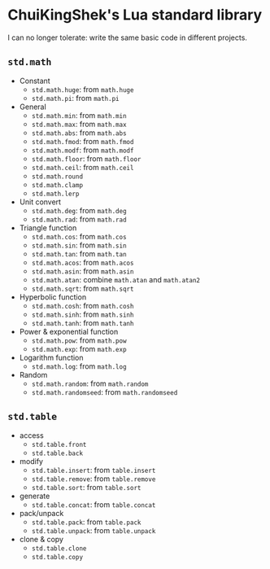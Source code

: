 # ChuiKingShek's Lua standard library

I can no longer tolerate: write the same basic code in different projects.

## `std.math`

* Constant
    * `std.math.huge`: from `math.huge`
    * `std.math.pi`: from `math.pi`
* General
    * `std.math.min`: from `math.min`
    * `std.math.max`: from `math.max`
    * `std.math.abs`: from `math.abs`
    * `std.math.fmod`: from `math.fmod`
    * `std.math.modf`: from `math.modf`
    * `std.math.floor`: from `math.floor`
    * `std.math.ceil`: from `math.ceil`
    * `std.math.round`
    * `std.math.clamp`
    * `std.math.lerp`
* Unit convert
    * `std.math.deg`: from `math.deg`
    * `std.math.rad`: from `math.rad`
* Triangle function
    * `std.math.cos`: from `math.cos`
    * `std.math.sin`: from `math.sin`
    * `std.math.tan`: from `math.tan`
    * `std.math.acos`: from `math.acos`
    * `std.math.asin`: from `math.asin`
    * `std.math.atan`: combine `math.atan` and `math.atan2`
    * `std.math.sqrt`: from `math.sqrt`
* Hyperbolic function
    * `std.math.cosh`: from `math.cosh`
    * `std.math.sinh`: from `math.sinh`
    * `std.math.tanh`: from `math.tanh`
* Power & exponential function
    * `std.math.pow`: from `math.pow`
    * `std.math.exp`: from `math.exp`
* Logarithm function
    * `std.math.log`: from `math.log`
* Random
    * `std.math.random`: from `math.random`
    * `std.math.randomseed`: from `math.randomseed`

## `std.table`

* access
    * `std.table.front`
    * `std.table.back`
* modify
    * `std.table.insert`: from `table.insert`
    * `std.table.remove`: from `table.remove`
    * `std.table.sort`: from `table.sort`
* generate
    * `std.table.concat`: from `table.concat`
* pack/unpack
    * `std.table.pack`: from `table.pack`
    * `std.table.unpack`: from `table.unpack`
* clone & copy
    * `std.table.clone`
    * `std.table.copy`
